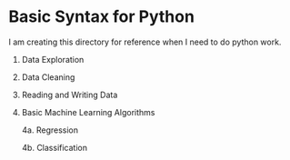 
# Basic Syntax for Python

I am creating this directory for reference when I need to do python work.

1. Data Exploration
2. Data Cleaning
3. Reading and Writing Data
4. Basic Machine Learning Algorithms

   4a. Regression
   
   4b. Classification
